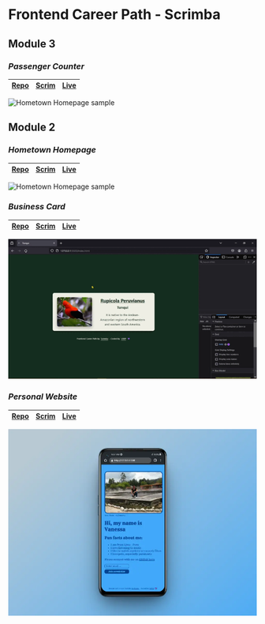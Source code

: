 # Frontend Career Path - Scrimba

## Module 3

### *Passenger Counter*

| [Repo](https://github.com/mendez-v/passenger-counter) | [Scrim](https://scrimba.com/scrim/cBerPytw) | [Live](https://mendez-v.github.io/passenger-counter/) |
| --- | --- | --- |

![Hometown Homepage sample](https://raw.githubusercontent.com/mendez-v/passenger-counter/main/assets/video/sample.gif)


## Module 2

### *Hometown Homepage*

| [Repo](https://github.com/mendez-v/hometown-homepage) | [Scrim](https://scrimba.com/scrim/c6rkzbt3) | [Live](https://mendez-v.github.io/hometown-homepage/) |
| --- | --- | --- |

![Hometown Homepage sample](https://raw.githubusercontent.com/mendez-v/hometown-homepage/main/assets/video/sample.gif)

### *Business Card*

| [Repo](https://github.com/mendez-v/business-card) | [Scrim](https://scrimba.com/scrim/cbGdgwf4) | [Live](https://mendez-v.github.io/business-card/) |
| --- | --- | --- |

![Business Card sample](https://raw.githubusercontent.com/mendez-v/business-card/main/assets/video/sample.gif)

### *Personal Website*

| [Repo](https://github.com/mendez-v/personal-website) | [Scrim](https://scrimba.com/scrim/c8p46mu3) | [Live](https://mendez-v.github.io/personal-website/) |
| --- | --- | --- |

![Personal Website sample](https://raw.githubusercontent.com/mendez-v/personal-website/main/assets/image/mobile-preview.webp)


